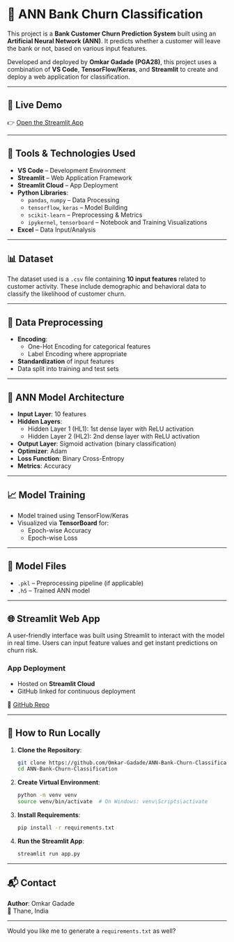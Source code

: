 # 🧠 ANN Bank Churn Classification

This project is a **Bank Customer Churn Prediction System** built using an **Artificial Neural Network (ANN)**. It predicts whether a customer will leave the bank or not, based on various input features.

Developed and deployed by **Omkar Gadade (PGA28)**, this project uses a combination of **VS Code**, **TensorFlow/Keras**, and **Streamlit** to create and deploy a web application for classification.

---

## 🚀 Live Demo

👉 [Open the Streamlit App](https://ann-bank-churn-classification-5vedds2uvjspbvvrn2zekn.streamlit.app/)

---

## 🧰 Tools & Technologies Used

- **VS Code** – Development Environment
- **Streamlit** – Web Application Framework
- **Streamlit Cloud** – App Deployment
- **Python Libraries**:
  - `pandas`, `numpy` – Data Processing
  - `tensorflow`, `keras` – Model Building
  - `scikit-learn` – Preprocessing & Metrics
  - `ipykernel`, `tensorboard` – Notebook and Training Visualizations
- **Excel** – Data Input/Analysis

---

## 📊 Dataset

The dataset used is a `.csv` file containing **10 input features** related to customer activity. These include demographic and behavioral data to classify the likelihood of customer churn.

---

## 🔄 Data Preprocessing

- **Encoding**:
  - One-Hot Encoding for categorical features
  - Label Encoding where appropriate
- **Standardization** of input features
- Data split into training and test sets

---

## 🧠 ANN Model Architecture

- **Input Layer**: 10 features
- **Hidden Layers**:
  - Hidden Layer 1 (HL1): 1st dense layer with ReLU activation
  - Hidden Layer 2 (HL2): 2nd dense layer with ReLU activation
- **Output Layer**: Sigmoid activation (binary classification)
- **Optimizer**: Adam
- **Loss Function**: Binary Cross-Entropy
- **Metrics**: Accuracy

---

## 📈 Model Training

- Model trained using TensorFlow/Keras
- Visualized via **TensorBoard** for:
  - Epoch-wise Accuracy
  - Epoch-wise Loss

---

## 💾 Model Files

- `.pkl` – Preprocessing pipeline (if applicable)
- `.h5` – Trained ANN model

---

## 🌐 Streamlit Web App

A user-friendly interface was built using Streamlit to interact with the model in real time. Users can input feature values and get instant predictions on churn risk.

### App Deployment

- Hosted on **Streamlit Cloud**
- GitHub linked for continuous deployment

🔗 [GitHub Repo](https://github.com/Omkar-Gadade/ANN-Bank-Churn-Classification)

---

## 📝 How to Run Locally

1. **Clone the Repository**:
   ```bash
   git clone https://github.com/Omkar-Gadade/ANN-Bank-Churn-Classification.git
   cd ANN-Bank-Churn-Classification
   ```

2. **Create Virtual Environment**:
   ```bash
   python -m venv venv
   source venv/bin/activate  # On Windows: venv\Scripts\activate
   ```

3. **Install Requirements**:
   ```bash
   pip install -r requirements.txt
   ```

4. **Run the Streamlit App**:
   ```bash
   streamlit run app.py
   ```

---

## 📬 Contact

**Author**: Omkar Gadade  
📍 Thane, India

---

Would you like me to generate a `requirements.txt` as well?
